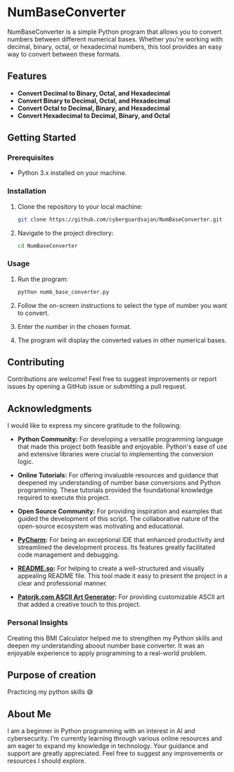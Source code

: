 
# NumBaseConverter

NumBaseConverter is a simple Python program that allows you to convert numbers between different numerical bases. Whether you're working with decimal, binary, octal, or hexadecimal numbers, this tool provides an easy way to convert between these formats.

## Features

- **Convert Decimal to Binary, Octal, and Hexadecimal**
- **Convert Binary to Decimal, Octal, and Hexadecimal**
- **Convert Octal to Decimal, Binary, and Hexadecimal**
- **Convert Hexadecimal to Decimal, Binary, and Octal**

## Getting Started

### Prerequisites

- Python 3.x installed on your machine.

### Installation

1. Clone the repository to your local machine:
    ```bash
    git clone https://github.com/cyberguardsajan/NumBaseConverter.git
    ```
2. Navigate to the project directory:
    ```bash
    cd NumBaseConverter
    ```

### Usage

1. Run the program:
    ```bash
    python numb_base_converter.py
    ```
2. Follow the on-screen instructions to select the type of number you want to convert.

3. Enter the number in the chosen format.

4. The program will display the converted values in other numerical bases.


## Contributing

Contributions are welcome! Feel free to suggest improvements or report issues by opening a GitHub issue or submitting a pull request.


## Acknowledgments

I would like to express my sincere gratitude to the following:

- **Python Community:** For developing a versatile programming language that made this project both feasible and enjoyable. Python's ease of use and extensive libraries were crucial to implementing the conversion logic.

- **Online Tutorials:** For offering invaluable resources and guidance that deepened my understanding of number base conversions and Python programming. These tutorials provided the foundational knowledge required to execute this project.

- **Open Source Community:** For providing inspiration and examples that guided the development of this script. The collaborative nature of the open-source ecosystem was motivating and educational.

- **[PyCharm](https://www.jetbrains.com/pycharm/):** For being an exceptional IDE that enhanced productivity and streamlined the development process. Its features greatly facilitated code management and debugging.

- **[README.so](https://readme.so/editor):** For helping to create a well-structured and visually appealing README file. This tool made it easy to present the project in a clear and professional manner.

- **[Patorjk.com ASCII Art Generator](https://patorjk.com/software/taag/#p=display&f=Graffiti&t=Type%20Something%20):** For providing customizable ASCII art that added a creative touch to this project.

### Personal Insights
Creating this BMI Calculator helped me to strengthen my Python skills and deepen my understanding aboout number base converter.
It was an enjoyable experience to apply programming to a real-world problem.


## Purpose of creation
Practicing my python skills 😅


## About Me
I am a beginner in Python programming with an interest in AI and cybersecurity. I’m currently learning through various online resources and am eager to expand my knowledge in technology. Your guidance and support are greatly appreciated. Feel free to suggest any improvements or resources I should explore.
